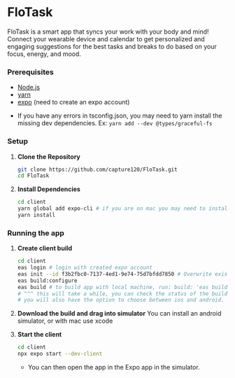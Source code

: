 # FloTask
FloTask is a smart app that syncs your work with your body and mind! Connect your wearable device and calendar to get personalized and engaging suggestions for the best tasks and breaks to do based on your focus, energy, and mood.

### Prerequisites
- [Node.js](https://nodejs.org/en/)
- [yarn](https://yarnpkg.com/en/)
- [expo](https://expo.io/) (need to create an expo account)

* If you have any errors in tsconfig.json, you may need to yarn install the missing dev dependencies.
Ex: ```yarn add --dev @types/graceful-fs```

### Setup

1. **Clone the Repository**
    ```bash
    git clone https://github.com/capture120/FloTask.git
    cd FloTask
    ```

2. **Install Dependencies**
    ```bash
    cd client
    yarn global add expo-cli # if you are on mac you may need to install expo-cli with npm: https://stackoverflow.com/questions/72874829/i-am-trying-to-install-eas-cli-and-am-getting-the-error-zsh-command-not-found
    yarn install
    ```

### Running the app

1. **Create client build**
    ```bash
    cd client
    eas login # login with created expo account
    eas init --id f3b2fbc0-7137-4ed1-9e74-75d7bfdd7850 # Overwrite existing project link
    eas build:configure 
    eas build # to build app with local machine, run: build: 'eas build --local'
    # ^^^ this will take a while, you can check the status of the build with: eas build:list
    # you will also have the option to choose between ios and android. Ios requires an appleID and developer account
    
    ```
2. **Download the build and drag into simulator**
    You can install an android simulator, or with mac use xcode


1. **Start the client**
    ```bash
    cd client
    npx expo start --dev-client
    ```

   * You can then open the app in the Expo app in the simulator.
